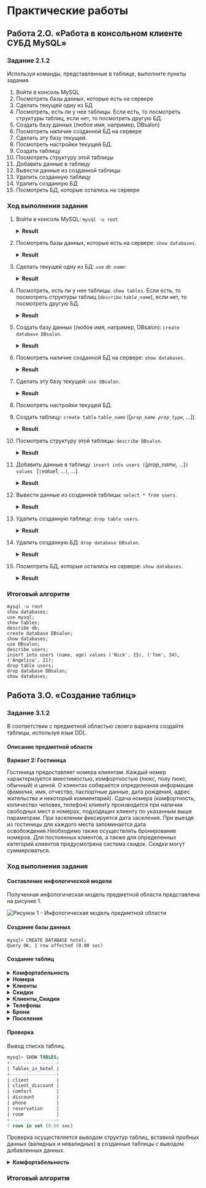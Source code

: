 # Практические работы

## Работа 2.O. «Работа в консольном клиенте СУБД MySQL»

### Задание 2.1.2

Используя команды, представленные в таблице, выполните пункты задания.
1. Войти в консоль MySQL
2. Посмотреть базы данных, которые есть на сервере
3. Сделать текущей одну из БД
4. Посмотреть, есть ли у нее таблицы. Если есть, то посмотреть структуры таблиц, если нет, то посмотреть другую БД.
5. Создать базу данных (любое имя, например, DBsalon)
6. Посмотреть наличие созданной БД на сервере
7. Сделать эту базу текущей.
8. Посмотреть настройки текущей БД.
9. Создать таблицу
10. Посмотреть структуру этой таблицы
11. Добавить данные в таблицу
12. Вывести данные из созданной таблицы
13. Удалить созданную таблицу
14. Удалить созданную БД
15. Посмотреть БД, которые остались на сервере

### Ход выполнения задания

1. Войти в консоль MySQL: `mysql -u root`

    <details>
    <summary><b>Result</b></summary>

    ```
    viktor@DESKTOP-H16DFJO c:\ospanel
    # mysql -u root
    Welcome to the MySQL monitor.  Commands end with ; or \g.
    Your MySQL connection id is 8
    Server version: 8.0.30 MySQL Community Server - GPL

    Copyright (c) 2000, 2022, Oracle and/or its affiliates.

    Oracle is a registered trademark of Oracle Corporation and/or its
    affiliates. Other names may be trademarks of their respective
    owners.

    Type 'help;' or '\h' for help. Type '\c' to clear the current input statement.
    ```

    </details>

2. Посмотреть базы данных, которые есть на сервере: `show databases`.

    <details>
    <summary><b>Result</b></summary>

    ```
    mysql> show databases;
    +--------------------+
    | Database           |
    +--------------------+
    | information_schema |
    | mysql              |
    | performance_schema |
    | sys                |
    +--------------------+
    4 rows in set (0.01 sec)
    ```

    </details>

3. Сделать текущей одну из БД: `use` *`db_name`*:

   <details>
    <summary><b>Result</b></summary>

    ```
    mysql> use mysql
    Database changed
    ```

    </details>

4. Посмотреть, есть ли у нее таблицы: `show tables`. Если есть, то посмотреть структуры таблиц (`describe` *`table_name`*), если нет, то посмотреть другую БД.

    <details>
    <summary><b>Result</b></summary>

    ```
    mysql> show tables;
    +------------------------------------------------------+
    | Tables_in_mysql                                      |
    +------------------------------------------------------+
    | columns_priv                                         |
    | component                                            |
    | db                                                   |
    | default_roles                                        |
    | engine_cost                                          |
    | func                                                 |
    | general_log                                          |
    | global_grants                                        |
    | gtid_executed                                        |
    | help_category                                        |
    | help_keyword                                         |
    | help_relation                                        |
    | help_topic                                           |
    | innodb_index_stats                                   |
    | innodb_table_stats                                   |
    | password_history                                     |
    | plugin                                               |
    | procs_priv                                           |
    | proxies_priv                                         |
    | replication_asynchronous_connection_failover         |
    | replication_asynchronous_connection_failover_managed |
    | replication_group_configuration_version              |
    | replication_group_member_actions                     |
    | role_edges                                           |
    | server_cost                                          |
    | servers                                              |
    | slave_master_info                                    |
    | slave_relay_log_info                                 |
    | slave_worker_info                                    |
    | slow_log                                             |
    | tables_priv                                          |
    | time_zone                                            |
    | time_zone_leap_second                                |
    | time_zone_name                                       |
    | time_zone_transition                                 |
    | time_zone_transition_type                            |
    | user                                                 |
    +------------------------------------------------------+
    37 rows in set (0.09 sec)

    mysql> describe db;
    +-----------------------+---------------+------+-----+---------+-------+
    | Field                 | Type          | Null | Key | Default | Extra |
    +-----------------------+---------------+------+-----+---------+-------+
    | Host                  | char(255)     | NO   | PRI |         |       |
    | Db                    | char(64)      | NO   | PRI |         |       |
    | User                  | char(32)      | NO   | PRI |         |       |
    | Select_priv           | enum('N','Y') | NO   |     | N       |       |
    | Insert_priv           | enum('N','Y') | NO   |     | N       |       |
    | Update_priv           | enum('N','Y') | NO   |     | N       |       |
    | Delete_priv           | enum('N','Y') | NO   |     | N       |       |
    | Create_priv           | enum('N','Y') | NO   |     | N       |       |
    | Drop_priv             | enum('N','Y') | NO   |     | N       |       |
    | Grant_priv            | enum('N','Y') | NO   |     | N       |       |
    | References_priv       | enum('N','Y') | NO   |     | N       |       |
    | Index_priv            | enum('N','Y') | NO   |     | N       |       |
    | Alter_priv            | enum('N','Y') | NO   |     | N       |       |
    | Create_tmp_table_priv | enum('N','Y') | NO   |     | N       |       |
    | Lock_tables_priv      | enum('N','Y') | NO   |     | N       |       |
    | Create_view_priv      | enum('N','Y') | NO   |     | N       |       |
    | Show_view_priv        | enum('N','Y') | NO   |     | N       |       |
    | Create_routine_priv   | enum('N','Y') | NO   |     | N       |       |
    | Alter_routine_priv    | enum('N','Y') | NO   |     | N       |       |
    | Execute_priv          | enum('N','Y') | NO   |     | N       |       |
    | Event_priv            | enum('N','Y') | NO   |     | N       |       |
    | Trigger_priv          | enum('N','Y') | NO   |     | N       |       |
    +-----------------------+---------------+------+-----+---------+-------+
    22 rows in set (0.09 sec)
    ```

    </details>

5. Создать базу данных (любое имя, например, DBsalon): `create database DBsalon`.

   <details>
    <summary><b>Result</b></summary>

    ```
    mysql> create database DBsalon;
    Query OK, 1 row affected (0.00 sec)
    ```

    </details>

6. Посмотреть наличие созданной БД на сервере: `show databases`.

    <details>
    <summary><b>Result</b></summary>

    ```
    mysql> show databases;
    +--------------------+
    | Database           |
    +--------------------+
    | DBsalon            |
    | information_schema |
    | mysql              |
    | performance_schema |
    | sys                |
    +--------------------+
    5 rows in set (0.00 sec)
    ```

    </details>

7. Сделать эту базу текущей: `use DBsalon`.

   <details>
    <summary><b>Result</b></summary>

    ```
    mysql> use DBsalon;
    Database changed
    ```

    </details>

8. Посмотреть настройки текущей БД.

9. Создать таблицу: `create table` *`table_name`* ([*`prop_name prop_type`*, ...]).

   <details>
    <summary><b>Result</b></summary>

    ```
    mysql> create table users (id int auto_increment primary key, name varchar(30), age int);
    Query OK, 0 rows affected (0.02 sec)
    ```

    </details>

10. Посмотреть структуру этой таблицы: `describe DBsalon`.

    <details>
    <summary><b>Result</b></summary>

    ```
    mysql> describe users;
    +-------+-------------+------+-----+---------+----------------+
    | Field | Type        | Null | Key | Default | Extra          |
    +-------+-------------+------+-----+---------+----------------+
    | id    | int         | NO   | PRI | NULL    | auto_increment |
    | name  | varchar(30) | YES  |     | NULL    |                |
    | age   | int         | YES  |     | NULL    |                |
    +-------+-------------+------+-----+---------+----------------+
    3 rows in set (0.00 sec)
    ```

    </details>

11. Добавить данные в таблицу: `insert into users (`[*prop_name, ...*]`) values ` [`(`*value1*, ...`)`, ...].

    <details>
    <summary><b>Result</b></summary>

    ```
    mysql> insert into users (name, age) values ('Nick', 25), ('Tom', 34), ('Angelica', 21);
    Query OK, 3 rows affected (0.09 sec)
    Records: 3  Duplicates: 0  Warnings: 0
    ```

    </details>

12. Вывести данные из созданной таблицы: `select * from users`.

    <details>
    <summary><b>Result</b></summary>

    ```
    mysql> select * from users;
    +----+----------+------+
    | id | name     | age  |
    +----+----------+------+
    |  1 | Nick     |   25 |
    |  2 | Tom      |   34 |
    |  3 | Angelica |   21 |
    +----+----------+------+
    3 rows in set (0.00 sec)
    ```

    </details>

13. Удалить созданную таблицу: `drop table users`.

    <details>
    <summary><b>Result</b></summary>

    ```
    mysql> drop table users;
    Query OK, 0 rows affected (0.01 sec)
    ```

    </details>

14. Удалить созданную БД: `drop database DBsalon`.

    <details>
    <summary><b>Result</b></summary>

    ```
    mysql> drop database DBsalon;
    Query OK, 0 rows affected (0.01 sec)
    ```

    </details>

15. Посмотреть БД, которые остались на сервере: `show databases`.

    <details>
    <summary><b>Result</b></summary>

    ```
    mysql> show databases;
    +--------------------+
    | Database           |
    +--------------------+
    | information_schema |
    | mysql              |
    | performance_schema |
    | sys                |
    +--------------------+
    4 rows in set (0.00 sec)
    ```

    </details>

### Итоговый алгоритм

```
mysql -u root
show databases;
use mysql;
show tables;
describe db;
create database DBsalon;
show databases;
use DBsalon;
describe users;
insert into users (name, age) values ('Nick', 25), ('Tom', 34), ('Angelica', 21);
drop table users;
drop database DBsalon;
show databases;
```

## Работа 3.O. «Создание таблиц»

### Задание 3.1.2

В соответствии с предметной областью своего варианта создайте таблицы, используя язык DDL.

#### Описание предметной области

**Вариант 2: Гостиница**

Гостиница предоставляет номера клиентам.  Каждый номер характеризуется вместимостью, комфортностью (люкс, полу люкс, обычный) и ценой.  О клиентах собирается определенная информация (фамилия, имя, отчество, паспортные данные, дата рождения, адрес жительства и некоторый комментарий).  Сдача номера (комфортность, количество человек, телефон) клиенту производится при наличии свободных мест в номерах, подходящих клиенту по указанным выше параметрам.  При заселении фиксируется дата заселения. При выезде из гостиницы для каждого места запоминается дата освобождения.Необходимо также осуществлять бронирование номеров.  Для постоянных клиентов, а также для определенных категорий клиентов предусмотрена система скидок. Скидки могут суммироваться.

### Ход выполнения задания

#### Составление инфологической модели

Полученная инфологическая модель предметной области представлена на рисунке 1.

![Рисунок 1 - Инфологическая модель предметной области](../img/infological_model.png)

#### Создание базы данных

```
mysql> CREATE DATABASE hotel;
Query OK, 1 row affected (0.00 sec)
```

#### Создание таблиц

<details>
<summary><b>Комфортабельность</b></summary>

```
mysql> CREATE TABLE comfort (
    _id INT UNSIGNED NOT NULL AUTO_INCREMENT PRIMARY KEY,
    type_name VARCHAR(30) NOT NULL CHECK(type_name != '')
);
Query OK, 0 rows affected (0.01 sec)
```

</details>

<details>
<summary><b>Номера</b></summary>

```
mysql> CREATE TABLE room (
    _id INT UNSIGNED NOT NULL AUTO_INCREMENT PRIMARY KEY,
    number VARCHAR(10) NOT NULL UNIQUE,
    capacity TINYINT UNSIGNED NOT NULL,
    price DECIMAL(8, 2) NOT NULL,
    phone_number VARCHAR(10) NOT NULL UNIQUE,
    comfort_id INT UNSIGNED NOT NULL,
    CONSTRAINT check_price CHECK(price > 0),
    CONSTRAINT check_phone CHECK(phone_number regexp '^[+][0-9]{8}$')
);
Query OK, 0 rows affected (0.01 sec)
```

</details>

<details>
<summary><b>Клиенты</b></summary>

```
mysql> CREATE TABLE client (
    _id INT UNSIGNED NOT NULL AUTO_INCREMENT PRIMARY KEY,
    last_name VARCHAR(30) NOT NULL,
    first_name VARCHAR(30) NOT NULL,
    second_name VARCHAR(30) NOT NULL,
    passport_number CHAR(12) NOT NULL UNIQUE,
    birth_date DATE NOT NULL,
    address VARCHAR(100),
    comment TEXT,
    CONSTRAINT check_passport CHECK(passport_number regexp '^[+][0-9]{10}$')
);
Query OK, 0 rows affected (0.01 sec)
```

</details>

<details>
<summary><b>Скидки</b></summary>

```
mysql> CREATE TABLE discount (
    _id INT UNSIGNED NOT NULL AUTO_INCREMENT PRIMARY KEY,
    category_name VARCHAR(30) NOT NULL,
    value DECIMAL(3,2) NOT NULL
);
Query OK, 0 rows affected (0.01 sec)
```

</details>

<details>
<summary><b>Клиенты_Скидки</b></summary>

```
mysql> CREATE TABLE client_discount (
    _id INT UNSIGNED NOT NULL AUTO_INCREMENT PRIMARY KEY,
    client_id INT UNSIGNED NOT NULL,
    discount_id INT UNSIGNED NOT NULL
);
Query OK, 0 rows affected (0.01 sec)
```

</details>

<details>
<summary><b>Телефоны</b></summary>

```
mysql> CREATE TABLE phone (
    _id INT UNSIGNED NOT NULL AUTO_INCREMENT PRIMARY KEY,
    number CHAR(12) NOT NULL UNIQUE CHECK(number regexp '^[+][0-9]{10}$'),
    client_id INT UNSIGNED NOT NULL
);
Query OK, 0 rows affected (0.01 sec)
```

</details>

<details>
<summary><b>Брони</b></summary>

```
mysql> CREATE TABLE reservation (
    _id INT UNSIGNED NOT NULL AUTO_INCREMENT PRIMARY KEY,
    date_ts TIMESTAMP NOT NULL DEFAULT CURRENT_TIMESTAMP,
    enter_date DATE NOT NULL,
    leave_date DATE NOT NULL,
    room_id INT UNSIGNED NOT NULL,
    client_id INT UNSIGNED NOT NULL
);
Query OK, 0 rows affected (0.01 sec)
```

</details>

<details>
<summary><b>Поселения</b></summary>

```
mysql> CREATE TABLE checkin (
    _id INT UNSIGNED NOT NULL AUTO_INCREMENT PRIMARY KEY,
    date_ts TIMESTAMP NOT NULL DEFAULT CURRENT_TIMESTAMP,
    enter_date DATE NOT NULL,
    leave_date DATE NOT NULL,
    room_id INT UNSIGNED NOT NULL,
    client_id INT UNSIGNED NOT NULL
);
Query OK, 0 rows affected (0.01 sec)
```

</details>

#### Проверка

Вывод списка таблиц.

```sql
mysql> SHOW TABLES;
+-----------------+
| Tables_in_hotel |
+-----------------+
| client          |
| client_discount |
| comfort         |
| discount        |
| phone           |
| reservation     |
| room            |
+-----------------+
7 rows in set (0.00 sec)
```

Проверка осуществляется выводом структур таблиц, вставкой пробных данных (валидных и невалидных) в созданные таблицы с выводом добавленных данных.

<details>
<summary><b>Комфортабельность</b></summary>

```
mysql> DESCRIBE comfort;
+-----------+--------------+------+-----+---------+----------------+
| Field     | Type         | Null | Key | Default | Extra          |
+-----------+--------------+------+-----+---------+----------------+
| _id       | int unsigned | NO   | PRI | NULL    | auto_increment |
| type_name | varchar(30)  | NO   |     | NULL    |                |
+-----------+--------------+------+-----+---------+----------------+

mysql> INSERT INTO comfort (type_name)
    VALUE ('Обычный');
Query OK, 0 rows affected (0.00 sec)


mysql> INSERT INTO comfort (type_name)
    VALUE (NULL);
ERROR 1048 (23000): Column 'type_name' cannot be null

mysql> INSERT INTO comfort (type_name)
    VALUE ('');
ERROR 3819 (HY000): Check constraint 'comfort_chk_1' is violated.

mysql> INSERT INTO comfort (type_name)
    VALUE ('Lorem ipsum dolor sit amet, consectetur adipiscing elit');
ERROR 1406 (22001): Data too long for column 'type_name' at row 1

mysql> select * from comfort;
+-----+-----------+
| _id | type_name |
+-----+-----------+
|   1 | Обычный   |
+-----+-----------+
1 row in set (0.00 sec)
```

</details>

### Итоговый алгоритм
